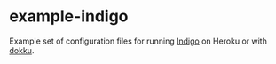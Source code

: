 # example-indigo

Example set of configuration files for running [Indigo](https://github.com/OpenUpSA/indigo) on Heroku or with [dokku](https://github.com/dokku/dokku).
